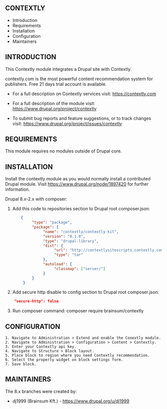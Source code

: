 CONTEXTLY
---------------------

* Introduction
* Requirements
* Installation
* Configuration
* Maintainers


INTRODUCTION
------------

This Contextly module integrates a Drupal site with Contextly. 

contextly.com is the most powerful content recommendation system for publishers.
Free 21 days trial account is available.

 * For a full description on Contextly services visit:
  https://contextly.com

 * For a full description of the module visit:
  https://www.drupal.org/project/contextly

 * To submit bug reports and feature suggestions, or to track changes visit:
  https://www.drupal.org/project/issues/contextly


REQUIREMENTS
------------

This module requires no modules outside of Drupal core.


INSTALLATION
------------

Install the contextly module as you would normally install a contributed Drupal
module. Visit https://www.drupal.org/node/1897420 for further information.

Drupal 8.x-2.x with composer:
1. Add this code to repositories section to Drupal root composer.json:
```json
       {
            "type": "package",
            "package": {
                 "name": "contextly/contextly-kit",
                 "version": "0.1.0",
                 "type": "drupal-library",
                 "dist": {
                      "url": "http://contextlysitescripts.contextly.com/kit/releases/contextly-kit-2.7.tar.gz",
                      "type": "tar"
                 },
                 "autoload": {
                      "classmap": ["server/"]
                 }
            }
        }
```

2. Add secure http disable to config section to Drupal root composer.json:
```json
    "secure-http": false
```
3. Run composer command: composer require brainsum/contextly

CONFIGURATION
--------------

    1. Navigate to Administration > Extend and enable the Conextly module.
    2. Navigate to Administration > Configuration > Content > Contextly.
    3. Enter your Contextly api key.
    4. Navigate to Structure > Block layout.
    5. Place block to region where you need Contextly recommendation.
    6. Select the properly widget on block settings form.
    7. Save block.


MAINTAINERS
-----------

The 8.x branches were created by:

 * dj1999 (Brainsum Kft.) - https://www.drupal.org/u/dj1999

